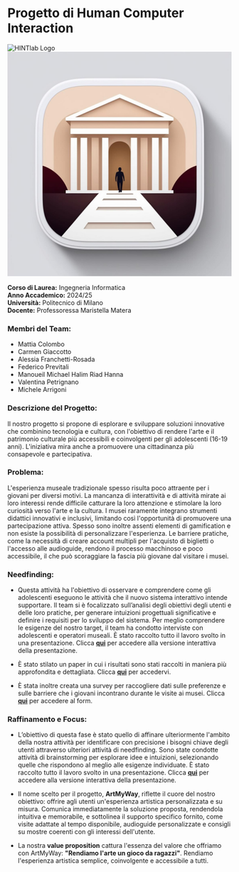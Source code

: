 # Progetto di Human Computer Interaction

![HINTlab Logo](https://hintlab.polimi.it/wp-content/uploads/2023/03/cropped-cropped-Risorsa-13interfaccia.png)
![ArtMyWay Logo](assets/logo.jpg)

**Corso di Laurea:** Ingegneria Informatica  
**Anno Accademico:** 2024/25  
**Università:** Politecnico di Milano  
**Docente:** Professoressa Maristella Matera  

### Membri del Team:
- Mattia Colombo
- Carmen Giaccotto
- Alessia Franchetti-Rosada
- Federico Previtali
- Manoueil Michael Halim Riad Hanna
- Valentina Petrignano
- Michele Arrigoni

### Descrizione del Progetto:
Il nostro progetto si propone di esplorare e sviluppare soluzioni innovative che combinino tecnologia e cultura, con l'obiettivo di rendere l'arte e il patrimonio culturale più accessibili e coinvolgenti per gli adolescenti (16-19 anni). L'iniziativa mira anche a promuovere una cittadinanza più consapevole e partecipativa.

### Problema:
L'esperienza museale tradizionale spesso risulta poco attraente per i giovani per diversi motivi. La mancanza di interattività e di attività mirate ai loro interessi rende difficile catturare la loro attenzione e stimolare la loro curiosità verso l'arte e la cultura. I musei raramente integrano strumenti didattici innovativi e inclusivi, limitando così l'opportunità di promuovere una partecipazione attiva. Spesso sono inoltre assenti elementi di gamification e non esiste la possibilità di personalizzare l'esperienza. Le barriere pratiche, come la necessità di creare account multipli per l'acquisto di biglietti o l'accesso alle audioguide, rendono il processo macchinoso e poco accessibile, il che può scoraggiare la fascia più giovane dal visitare i musei.

### Needfinding:
 - Questa attività ha l'obiettivo di osservare e comprendere come gli adolescenti eseguono le attività che il nuovo sistema interattivo intende supportare. Il team si è focalizzato sull’analisi degli obiettivi degli utenti e delle loro pratiche, per generare intuizioni progettuali significative e definire i requisiti per lo sviluppo del sistema. Per meglio comprendere le esigenze del nostro target, il team ha condotto interviste con adolescenti e operatori museali.
È stato raccolto tutto il lavoro svolto in una presentazione. Clicca [**qui**](https://www.canva.com/design/DAGTSNj9lJg/yVSnIUh4KBzx_JAO72yTgw/edit?utm_content=DAGTSNj9lJg&utm_campaign=designshare&utm_medium=link2&utm_source=sharebutton) per accedere alla versione interattiva della presentazione.

- È stato stilato un paper in cui i risultati sono stati raccolti in maniera più approfondita e dettagliata. Clicca [**qui**](https://github.com/carmengiaccotto/project_human_computer_interaction_24-25/blob/main/C1/docs/report/final_report_needfinding.pdf) per accedervi.

- È stata inoltre creata una survey per raccogliere dati sulle preferenze e sulle barriere che i giovani incontrano durante le visite ai musei. Clicca [**qui**](https://g9dzinv68sa.typeform.com/to/GA28hC7C) per accedere al form.

### Raffinamento e Focus:
- L’obiettivo di questa fase è stato quello di affinare ulteriormente l'ambito della nostra attività per identificare con precisione i bisogni chiave degli utenti attraverso ulteriori attività di needfinding. Sono state condotte attività di brainstorming per esplorare idee e intuizioni, selezionando quelle che rispondono al meglio alle esigenze individuate. È stato raccolto tutto il lavoro svolto in una presentazione. Clicca [**qui**](https://www.canva.com/design/DAGU9dRIH_8/2-LSVHoigaZfku9RytmWmg/edit?utm_content=DAGU9dRIH_8&utm_campaign=designshare&utm_medium=link2&utm_source=sharebutton) per accedere alla versione interattiva della presentazione.

- Il nome scelto per il progetto, **ArtMyWay**, riflette il cuore del nostro obiettivo: offrire agli utenti un'esperienza artistica personalizzata e su misura. Comunica immediatamente la soluzione proposta, rendendola intuitiva e memorabile, e sottolinea il supporto specifico fornito, come visite adattate al tempo disponibile, audioguide personalizzate e consigli su mostre coerenti con gli interessi dell'utente.

- La nostra **value proposition** cattura l'essenza del valore che offriamo con ArtMyWay: **"Rendiamo l'arte un gioco da ragazzi"**. Rendiamo l'esperienza artistica semplice, coinvolgente e accessibile a tutti.
